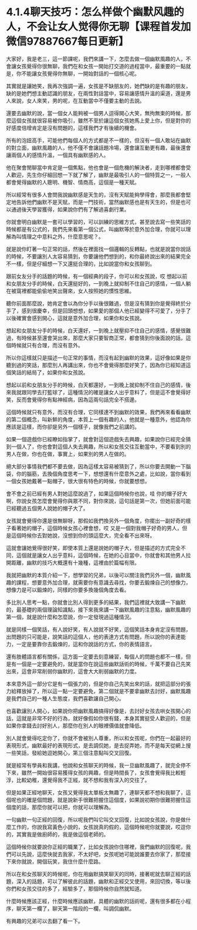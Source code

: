 # 4.1.4聊天技巧：怎么样做个幽默风趣的人，不会让女人觉得你无聊【课程首发加微信97887667每日更新】

大家好，我是老三，這一節課呢，我們來講一下，怎麼去做一個幽默風趣的人，不會讓女孩覺得你很無聊，我們在和女孩一開始打交道的過程當中，最重要的一點就是，你不能讓女孩覺得你無聊，一開始對話的一個核心呢。

其實就是讓她笑，我再次強調一遍，女孩是不缺朋友的，她們缺的是有趣的朋友，缺的是她們想主動認識的朋友，在兩性對話當中，容易讓感情升溫的渠道，還是男人來說，女人來笑，男的呢，在互動當中不僅要主動的去說。

還要去幽默的說，當一個女人能夠被一個男人逗得開心大笑，無拘無束的時候，那麼這個女孩就很容易被你吸引，雖然不至於讓這個女孩她馬上愛上你，但是對你的好感度倍增肯定是沒有問題的，這樣我們才有後續的機會。

所有的泡妞高手，可能他們每個人的方式都是不一樣的，但沒有一個人敢站在幽默的對立面，幽默風趣的人，他不僅不會讓話題冷場，還會讓互動更有趣，最後還會讓兩個人的感情升溫，一個具有幽默感的人。

他在聚會閒聊當中肯定是一個焦點，他也會是一個危機的解決者，走到哪裡都會受人歡迎，先生你仔細回想一下就了解了，幽默是最吸引人的一個特質之一，一般人都會覺得幽默的人聰明、機智、情商高，這個是一種天賦。

所以經常有很多人會問我說幽默感是天生的，沒有天賦能夠學得會，那麼我都會堅定地告訴他們幽默不是天賦，而是一門技術，當然幽默感也是有天生的，但是也可以通過後天學習獲得，如果說你們有了解過喜劇行業。

你就會明白幽默是一套可以學習的，可以訓練的思維方式，甚至說去寫一些笑話的時候都是有公式的，我們先來看第一個公式，叫幽默等於意外加合理，你就可以理解為叫情理之中意料之外，什麼意思呢？。

就是說你盯著一句正常的話，然後在裡面找一個邏輯的反轉點，也就是說當你說話的時候，不要讓別人太容易猜到，你要讓他們想到的，和你最終說出來的結果完全不一樣，但是仔細想一下又還挺合理的，比如說當你和女孩聊到。

跟前女友分手的話題的時候，有一個經典的段子，你可以和女孩說，哎 想起以前和女朋友分手的時候，白天還挺好的，一到晚上就抑制不住自己的感情，一個人躺在被窩裡都能偷偷地笑出聲來，女人按照她的慣性思維。

聽你前面那麼說，她肯定會以為你分手以後很難過，但是沒有猜到你是覺得終於分手了，感到很慶幸，但是回頭想想，如果愛的那個人他已經變得不可愛了，分手了以後確實會感到開心，這就是意外加合理，如果你和女孩說。

想起和女朋友分手的時候，白天還好，一到晚上就壓抑不住自己的感情，感覺很難過，有時候甚至還會哭出來，那麼大家只要智商正常，都會猜到你後面說的話，這個時候就只有合理，而沒有意外。

所以你這樣就只是描述一句正常的事情，而沒有起到幽默的效果，這好像如果是你聽到過的笑話，那麼別人再講出來，你也不會覺得那麼好笑了，因為你已經知道這個笑話的結局了，如果你和女孩說。

想起以前和女朋友分手的時候，白天都還好，一到晚上就抑制不住自己的感情，後來我就跟同學去打籃球了，這種情況的確是讓女人出乎意料了，但是這不會覺得好笑，反而會覺得你有點神經病，因為這兩句話完全不搭邊。

這個時候就只有意外，而沒有合理，它同樣達不到幽默的效果，我們再來看看幽默的第二個概念，叫新鮮的角度，本質上一個有趣的人，他就是一種意外，他認為你應該是這樣，而你卻是另外一個樣子，就像我們之前講的。

如果一個遊戲你已經瞭如指掌了，就會對這個遊戲失去興趣，如果說你已經完全猜到一個人了，你也會對這個人失去興趣，所以和女孩交往互動當中，不要看到別的男人在做，你也在做，事實上，如果別的男人在做的。

絕大部分事情我們都不要去做，因為這樣太容易被猜到了，所以你要去開動一下腦袋，你的腦筋，去換個角度思考一下，想想還有什麼意外之處，比如說，當你看到一個女孩她戴著一點帽子，很大很有特色的時候，你就要想想。

會不會之前已經有男人對她這麼說過了，如果這個時候你也說，哇 你的帽子好大啊，你說女孩怎麼會覺得你與眾不同，對你來說，這句話是第一次，但她前面可能已經聽過五個男人說她的帽子大了。

女孩就會覺得你還是很無聊呀，那假如我們換另外一個角度，你擺出一副好奇的樣子看著她的帽子，這個時候女孩心裡會想，哎 又是一個對我帽子好奇的男人，但是這個時候你去對她說，沒想到你的頭這麼大，完全看不出來呀。

這就會讓她覺得很好笑，即使本質上還是說她的帽子大，但是描述的方式完全不同，這個就是讓女人出乎意料，這個時候，在她的心目當中，你就會和其他男人拉開距離，幽默的技巧大概還有十幾種，這裡由於篇幅有限。

我就把幽默的本質介紹一下，想學習的兄弟，以後可以關注我們另外一個，幽默風趣的課程，想要意外加合理，就需要你有意識去尋找，你要去鍛煉自己的想像力，想像力是可以鍛煉的，同樣的你要多換幾個角度去看。

多比別人思考一點，你就會比別人得到更多的結果，我們這裡就大致講一下幽默的，最基礎的兩個理論知識點，接下來我來講一下幽默風趣的注意點，幽默風趣的第一個，就是說什麼和怎麼說，你一定發現過這種情況。

就是同樣一個笑話，有人說好笑，有人說就不好笑，這個笑話本身肯定沒有問題，出問題的只可能是，說笑話的這個人，他的表達方式有問題，所以說你的表達能力，一定是要靠你去鍛煉的，這和你說話的方式，你的表情語言。

還有肢體語言都有關係，這方面一定要去刻意練習，每個人的問題也都不一樣，但是有一個是一定要避免的，就是當你在說這些幽默話術的時候，千萬不要自己先笑出來，這會非常削弱你幽默的，這會大大削弱幽默的力度。

本來意外這一部分它是有一個張力的，但是你自己先笑出來的話，就把這部分的張力給釋放掉了，所以這一點一定要避免，第二個就是不要拿幽默去討好，幽默風趣是我們自己的一種人生態度，我們喜歡讓自己開心。

也喜歡讓別人開心，如果說你把幽默風趣搞得好像是，去討好女孩去哄女孩開心的話，這就是非常不好的行為，就好像假如你很有錢，本身其實挺受人歡迎的，但是如果你拿錢去討好別人，那麼你在別人的眼裡價值就會降低。

別人就會覺得吃定你了，你就不會被別人尊重，所以和女孩呢，你們在一起最好的表現形式，幽默最好的表現形式，是去調侃她，是去捉弄她，而不是每天從網上搜一些笑話，發給她逗她開心，第三個注意點叫交叉回復。

就是經常有學員和我講，他說和女孩聊天的時候，我一旦幽默風趣了，就完全停不下來，雖然一開始很容易獲得女孩的興趣，但是時間長了，女孩會覺得我比較輕浮，比較幼稚，還覺得我不正經，就不想和我有深入的交往了。

但是如果正經地聊天，女孩又覺得我太單板太無趣了，連聊天都不想和我聊了，這個呢也的確是個問題，就是說新手很難把握住這個度，如果說初期你很難把握住這個度的話，那麼你就可以把，你就可以理解為。

一句幽默一句正經的回復，所以呢我們叫它叫交叉回復，比如說女孩說，你是做什麼工作的，你說我寫黃色小說的，女孩說真的假的，這個時候呢你就要說，哎逗你的，其實我是做廚師的，我是做這個老師的。

這個時候你就要說你正經的職業了，比如女孩說你住哪裡，我們幽默的回復呢，我們可以先說，這麼快就去我家，不太好吧，女孩呢她可能說誰要去你家了，那麼接下來你就說，開個玩笑，我住什麼什麼路。

所以在和女孩聊天的時候呢，你在用幽默搞笑聊天的同時，接著呢就去聊正經的話題，深入的話題，可以了解彼此的話題，幽默和正經交叉使用，來回切換，等以後你們和女孩交往的多了，經驗多了，那個時候你自然就知道。

什麼時候應該正經，什麼時候應該幽默，具體的幽默的話術呢，還有很多都在小程序，聊天第一欄了，聊天第一階段的一欄，叫調侃幽默。

有興趣的兄弟可以去翻了看一下。